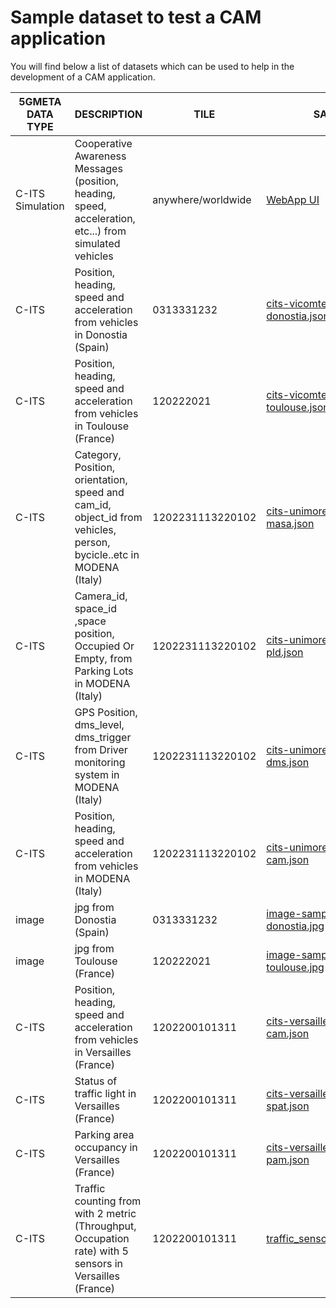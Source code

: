 # Sample dataset to test a CAM application

You will find below a list of datasets which can be used to help in the development of a CAM application.

| 5GMETA DATA TYPE | DESCRIPTION                                                                                                         | TILE               | SAMPLE                                                                                                                                                                                             | ReadMe |
|------------------|---------------------------------------------------------------------------------------------------------------------|--------------------|----------------------------------------------------------------------------------------------------------------------------------------------------------------------------------------------------|--------|
| C-ITS Simulation | Cooperative Awareness Messages (position, heading, speed, acceleration, etc...) from simulated vehicles             | anywhere/worldwide | [WebApp UI](https://github.com/5gmeta/5gmeta-dev/blob/main/datasets/image-sample-links-simulator-ui.jpg)                                                                                       | [README](https://github.com/5gmeta/5gmeta-dev/blob/main/docs/datasets-description/unimore-cam-description.md) |
| C-ITS            | Position, heading, speed and acceleration from vehicles  in Donostia (Spain)                                        | 0313331232         | [cits-vicomtech-donostia.json](https://github.com/5gmeta/5gmeta-dev/blob/main/datasets/cits-vicomtech-donostia.json)               | [README](https://github.com/5gmeta/5gmeta-dev/blob/main/docs/datasets-description/vicomtech_cam_description.md) |
| C-ITS            | Position, heading, speed and acceleration from vehicles  in Toulouse (France)                                       | 120222021          | [cits-vicomtech-toulouse.json](https://github.com/5gmeta/5gmeta-dev/blob/main/datasets/cits-vicomtech-toulouse.json)               | [README](https://github.com/5gmeta/5gmeta-dev/blob/main/docs/datasets-description/vicomtech_cam_description.md) |
| C-ITS            | Category, Position, orientation, speed and cam_id, object_id from vehicles, person, bycicle..etc  in MODENA (Italy) | 1202231113220102   | [cits-unimore-modena-masa.json](https://github.com/5gmeta/5gmeta-dev/blob/main/datasets/cits-unimore-modena-masa.json)             | [README](https://github.com/5gmeta/5gmeta-dev/blob/main/docs/datasets-description/unimore-masa-description.md) |
| C-ITS            | Camera_id, space_id ,space position, Occupied Or Empty, from Parking Lots in MODENA (Italy)                         | 1202231113220102   | [cits-unimore-modena-pld.json](https://github.com/5gmeta/5gmeta-dev/blob/main/datasets/cits-unimore-modena-pld.json)               | [README](https://github.com/5gmeta/5gmeta-dev/blob/main/docs/datasets-description/unimore-pld-description.md) |
| C-ITS            | GPS Position, dms_level, dms_trigger from Driver monitoring system in MODENA (Italy)                                | 1202231113220102   | [cits-unimore-modena-dms.json](https://github.com/5gmeta/5gmeta-dev/blob/main/datasets/cits-unimore-modena-dms.json)               | [README](https://github.com/5gmeta/5gmeta-dev/blob/main/docs/datasets-description/unimore-dms-description.md) |
| C-ITS            | Position, heading, speed and acceleration from vehicles in MODENA (Italy)                                           | 1202231113220102   | [cits-unimore-modena-cam.json](https://github.com/5gmeta/5gmeta-dev/blob/main/datasets/cits-unimore-modena-cam.json)               | [README](https://github.com/5gmeta/5gmeta-dev/blob/main/docs/datasets-description/unimore-cam-description.md) |
| image            | jpg from   Donostia (Spain)                                                                                         | 0313331232         | [image-sample-vicomtech-donostia.jpg](https://github.com/5gmeta/5gmeta-dev/blob/main/datasets/image-sample-vicomtech-donostia.jpg) | [README](https://github.com/5gmeta/5gmeta-dev/blob/main/docs/datasets-description/vicomtech_jpg_description.md)|
| image            | jpg from   Toulouse (France)                                                                                        | 120222021          | [image-sample-vicomtech-toulouse.jpg](https://github.com/5gmeta/5gmeta-dev/blob/main/datasets/image-sample-vicomtech-toulouse.jpg) | [README](https://github.com/5gmeta/5gmeta-dev/blob/main/docs/datasets-description/vicomtech_jpg_description.md)|
| C-ITS            | Position, heading, speed and acceleration from vehicles  in Versailles (France)                                     | 1202200101311      | [cits-versailles_area-cam.json](https://github.com/5gmeta/5gmeta-dev/blob/main/datasets/cits-versailles_area-cam.json)             | [README](https://github.com/5gmeta/5gmeta-dev/blob/main/docs/datasets-description/versailles_cam_description.md)|
| C-ITS            | Status of traffic light in Versailles (France)                                                                      | 1202200101311      | [cits-versailles_area-spat.json](https://github.com/5gmeta/5gmeta-dev/blob/main/datasets/cits-versailles_area-spat.json)           | [README](https://github.com/5gmeta/5gmeta-dev/blob/main/docs/datasets-description/versailles_spat_description.md)|
| C-ITS            | Parking area occupancy  in Versailles (France)                                                                      | 1202200101311      | [cits-versailles_area-pam.json](https://github.com/5gmeta/5gmeta-dev/blob/main/datasets/cits-versailles_area-pam.json)             | [README](https://github.com/5gmeta/5gmeta-dev/blob/main/docs/datasets-description/versailles_pam_description.md)|
| C-ITS            | Traffic counting from with 2 metric (Throughput, Occupation rate) with 5 sensors in Versailles (France)             | 1202200101311      | [traffic_sensors_samples.json](https://github.com/5gmeta/5gmeta-dev/blob/main/datasets/traffic_sensors_samples.json)               | [README](https://github.com/5gmeta/5gmeta-dev/blob/main/docs/datasets-description/versailles_traffic_sensors_description.md)|
